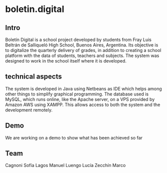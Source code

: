 # boletin.digital

## Intro

Boletín Digital is a school project developed by students from Fray Luis Beltrán de Salliqueló High School, Buenos Aires, Argentina. Its objective is to digitalize the quarterly delivery of grades, in addition to creating a school platform with the data of students, teachers and subjects. The system was designed to work in the school itself where it is developed.

## technical aspects

The system is developed in Java using Netbeans as IDE which helps among other things to simplify graphical programming. The database used is MySQL, which runs online, like the Apache server, on a VPS provided by Amazon AWS using XAMPP. This allows access to both the system and the development remotely.

## Demo

We are working on a demo to show what has been achieved so far

## Team

Cagnoni Sofía
Lagos Manuel
Luengo Lucía
Zecchín Marco
